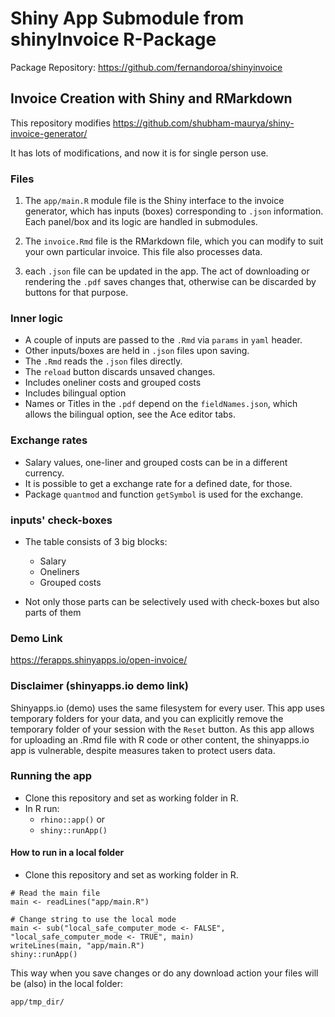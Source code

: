 # Shiny App Submodule from shinyInvoice R-Package

Package Repository: https://github.com/fernandoroa/shinyinvoice

## Invoice Creation with Shiny and RMarkdown

This repository modifies https://github.com/shubham-maurya/shiny-invoice-generator/

It has lots of modifications, and now it is for single person use.

### Files

1. The `app/main.R` module file is the Shiny interface to the invoice generator, which has inputs (boxes) corresponding to
   `.json` information. Each panel/box and its logic are handled in submodules.

2. The `invoice.Rmd` file is the RMarkdown file, which you can modify to suit your own particular invoice. This file also
   processes data.

3. each `.json` file can be updated in the app. The act of downloading or rendering the `.pdf` saves changes that, otherwise
   can be discarded by buttons for that purpose.

### Inner logic

- A couple of inputs are passed to the `.Rmd` via `params` in `yaml` header.
- Other inputs/boxes are held in `.json` files upon saving.
- The `.Rmd` reads the `.json` files directly.
- The `reload` button discards unsaved changes.
- Includes oneliner costs and grouped costs
- Includes bilingual option
- Names or Titles in the `.pdf` depend on the `fieldNames.json`, which allows the bilingual option, see the Ace editor tabs.

### Exchange rates

- Salary values, one-liner and grouped costs can be in a different currency.
- It is possible to get a exchange rate for a defined date, for those.
- Package `quantmod` and function `getSymbol` is used for the exchange.

### inputs' check-boxes

- The table consists of 3 big blocks:

  - Salary
  - Oneliners
  - Grouped costs

- Not only those parts can be selectively used with check-boxes but also
  parts of them

### Demo Link

https://ferapps.shinyapps.io/open-invoice/

### Disclaimer (shinyapps.io demo link)

Shinyapps.io (demo) uses the same filesystem for every user. This app uses temporary folders for your data,
and you can explicitly remove the temporary folder of your session with the `Reset` button.
As this app allows for uploading an .Rmd file with R code or other content, the shinyapps.io app is vulnerable, despite
measures taken to protect users data.

### Running the app

- Clone this repository and set as working folder in R.
- In R run:
  - `rhino::app()` or
  - `shiny::runApp()`

#### How to run in a local folder

- Clone this repository and set as working folder in R.

```
# Read the main file
main <- readLines("app/main.R")

# Change string to use the local mode
main <- sub("local_safe_computer_mode <- FALSE", "local_safe_computer_mode <- TRUE", main)
writeLines(main, "app/main.R")
shiny::runApp()
```

This way when you save changes or do any download action your files will be (also) in the local folder:

```
app/tmp_dir/
```
